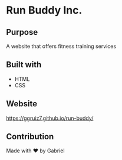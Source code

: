 # Run Buddy Inc.

## Purpose

A website that offers fitness training services

## Built with

- HTML
- CSS

## Website

https://ggruiz7.github.io/run-buddy/

## Contribution

Made with ❤️ by Gabriel
